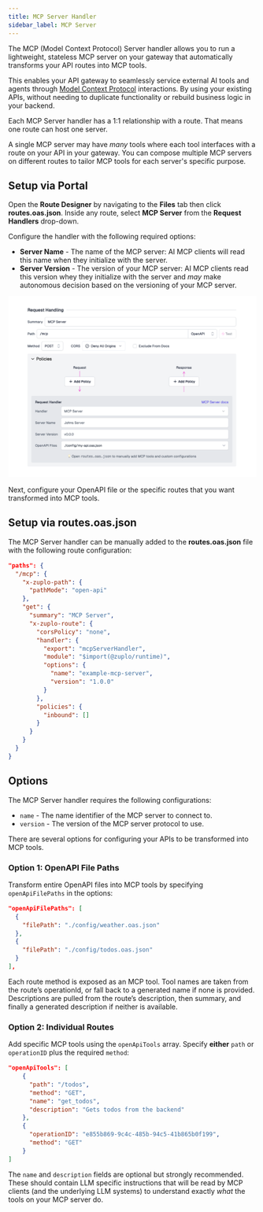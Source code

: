 ```yaml
---
title: MCP Server Handler
sidebar_label: MCP Server
---
```


The MCP (Model Context Protocol) Server handler allows you to run a lightweight, stateless MCP server on your gateway
that automatically transforms your API routes into MCP tools.

This enables your API gateway to seamlessly service external AI tools and agents
through [Model Context Protocol](https://modelcontextprotocol.io/introduction) interactions.
By using your existing APIs, without needing to duplicate functionality or rebuild business logic in your backend.

Each MCP Server handler has a 1:1 relationship with a route. That means one route can host one server.

A single MCP server may have _many_ tools where each tool interfaces with a route on your API in your gateway.
You can compose multiple MCP servers on different routes to tailor MCP tools for each server's specific purpose.

## Setup via Portal

Open the **Route Designer** by navigating to the **Files** tab then click **routes.oas.json**.
Inside any route, select **MCP Server** from the **Request Handlers** drop-down.

Configure the handler with the following required options:

- **Server Name** - The name of the MCP server: AI MCP clients will read this name
  when they initialize with the server.
- **Server Version** - The version of your MCP server: AI MCP clients read this
  version whey they initialize with the server and _may_ make autonomous decision
  based on the versioning of your MCP server.

![MCP Server Handler Portal](../../public/media/mcp/portal-handler.png)

Next, configure your OpenAPI file or the specific routes that you want transformed into MCP tools.

## Setup via routes.oas.json

The MCP Server handler can be manually added to the **routes.oas.json** file
with the following route configuration:

```json
"paths": {
  "/mcp": {
    "x-zuplo-path": {
      "pathMode": "open-api"
    },
    "get": {
      "summary": "MCP Server",
      "x-zuplo-route": {
        "corsPolicy": "none",
        "handler": {
          "export": "mcpServerHandler",
          "module": "$import(@zuplo/runtime)",
          "options": {
            "name": "example-mcp-server",
            "version": "1.0.0"
          }
        },
        "policies": {
          "inbound": []
        }
      }
    }
  }
}
```

## Options

The MCP Server handler requires the following configurations:

- `name` - The name identifier of the MCP server to connect to.
- `version` - The version of the MCP server protocol to use.

There are several options for configuring your APIs to be transformed into MCP tools.

### Option 1: OpenAPI File Paths

Transform entire OpenAPI files into MCP tools by specifying `openApiFilePaths` in the options:

```json
"openApiFilePaths": [
  {
    "filePath": "./config/weather.oas.json"
  },
  {
    "filePath": "./config/todos.oas.json"
  }
],
```

Each route method is exposed as an MCP tool. Tool names are taken from the route’s operationId, or fall back to a generated name if none is provided. Descriptions are pulled from the route’s description, then summary, and finally a generated description if neither is available.

### Option 2: Individual Routes

Add specific MCP tools using the `openApiTools` array.
Specify **either** `path` or `operationID` plus the required `method`:

```json
"openApiTools": [
    {
      "path": "/todos",
      "method": "GET",
      "name": "get_todos",
      "description": "Gets todos from the backend"
    },
    {
      "operationID": "e855b869-9c4c-485b-94c5-41b865b0f199",
      "method": "GET"
    }
]
```

The `name` and `description` fields are optional but strongly recommended. These should contain LLM specific instructions that will be read by MCP clients (and the underlying LLM systems) to
understand exactly _what_ the tools on your MCP server do.
